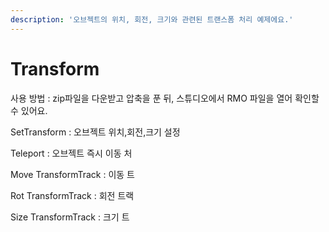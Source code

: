 ```yaml
---
description: '오브젝트의 위치, 회전, 크기와 관련된 트랜스폼 처리 예제에요.'
---
```


# Transform

사용 방법 : zip파일을 다운받고 압축을 푼 뒤, 스튜디오에서 RMO 파일을 열어 확인할 수 있어요.



SetTransform : 오브젝트 위치,회전,크기 설정

Teleport : 오브젝트 즉시 이동 처

Move TransformTrack : 이동 트

Rot TransformTrack : 회전 트랙

Size TransformTrack : 크기 트

